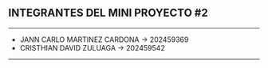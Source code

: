 ## INTEGRANTES DEL MINI PROYECTO #2

------------------------------------------------------

- JANN CARLO MARTINEZ CARDONA -> 202459369
- CRISTHIAN DAVID ZULUAGA  -> 202459542

------------------------------------------------------
